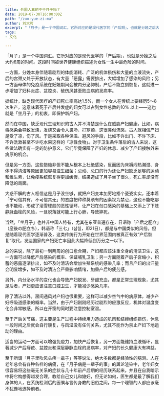 ```yaml
---
title: 外国人真的不坐月子吗？
date: 2019-07-30T16:00:00Z
path: "/zuo-yue-zi-ma"
author: 刘大可
excerpt: "「月子」是一个中国词汇。它所对应的是现代医学的「产后期」，也就是分娩之后大约6周的时间。这段时间被世界健康组织描述为女性一生中最危险的时间。"
tags:
- 文化

---
```

「月子」是一个中国词汇。它所对应的是现代医学的「产后期」，也就是分娩之后大约6周的时间。这段时间被世界健康组织描述为女性一生中最危险的时间。  
  
一方面，分娩本身伴随着剧烈的体能消耗、广泛的机体损伤和大量的血液流失，产后的宫颈又处于开放状态，有大量「恶露」需要排出，大幅增加了感染的风险；另一方面母体的免疫系统在妊娠期间会被内分泌抑制，产后不能立刻恢复，这就进一步增加了妇科炎症、盆腔炎、破伤风甚至败血病的发病率。  
  
据统计，缺乏现代医疗的产妇死亡率高达1.5%，而一个女人在传统上要经历5～8次生产，这意味着死于产后并发症的妇女可以占到女性总数的10% 以上——这也就是「坐月子」的初衷，即保护新产妇。  
  
然而在中国，缺乏现代生理知识的古人并不清楚是什么在威胁产妇健康。比如，病毒感染会导致发烧，发烧又会令人畏冷、打寒颤，这很类似流感，古人就相信产妇是受了凉，伤了风。于是采取各种保温、避风的手段，比如不许出门、不许下床、不许洗漱甚至不许吃水果这样的「凉性食物」。对于卫生条件落后的古人来说，这些做法确实有一定的防护意义，它们毕竟保障了产妇的休息、减少了产妇接触外来病原的机会。  
  
但是另一方面，这些措施非但不能从根本上杜绝感染，反而因为床褥闷热潮湿、身体不得清洁等原因更加容易滋生细菌；忌动、忌口的行为还让产妇缺乏足够的运动和维生素，让免疫系统恢复得更加缓慢，结果造成了月子坐了很久，死亡率却没有降低的局面。  
  
大惑不解的古人相信这是月子没坐够，就把产妇变本加厉地捂个瓷瓷实实，还本着「宁可信其有，不可信其无」的态度把种种莫须有的因素视为禁忌，这也不能吃那也不能动，形成了滚雪球般的恶性循环，让产妇在创口感染的基础上又添上了下肢静脉血栓的风险，一旦脱落就可能上行心肺，导致猝死。  
  
当然，「坐月子」也并非中国人特有，尤其在东亚普遍存在，日语称「产后之肥立」（産後の肥立ち），韩语称「三七」（삼칠，即21日），都是与中国类似的风俗。但是随着现代医学逐渐普及，这类传统行为开始在世界范围内被真正有效“产后恢复”取代，发达国家的产妇死亡率因此大幅降低到万分之一以下。  
  
总的来说，除了最初一到两周的创口愈合期，产妇都应该注重全身的清洁卫生，这一方面可以降低产后感染的概率、保证哺乳卫生；另一方面随着产后子宫缩小，积蓄的恶露逐渐排出，如不及时清洁会增加生殖系统的感染几率；而且产妇的出汗量会明显增多，如不及时清洁会严重影响情绪，加重产后的疲劳感。  
  
另外，内分泌水平的变化也会导致产妇脱发、牙龈充血，都是正常生理现象，尤其是后者，产妇更应该注意口腔卫生，才能减少感染几率。  
  
除了清洁以外，房间通风对产妇也很重要，这样可以减少空气中的病原体，减少产妇呼吸道感染的概率。当然，由于产妇刚刚经历过剧烈的应激反应，机体对温度变化会非常敏感，所以在开窗的同时要注意控制室温。  
  
至于产后关节痛，这主要是生产过程中持续用力造成的肌肉和结缔组织损伤，休息一段时间之后就会自行康复，与风湿没有任何关系，尤其不能作为禁止产妇下地运动的理由。  
  
适当的运动一方面可以增强免疫力，加快产后恢复，另一方面能维持血液循环，显著减少产后痔疮、盆腔炎和深层静脉血栓的发病率，对产妇的长久健康大有裨益。  
  
至于所谓「月子里吹风头疼一辈子」等等说法，绝大多数都是经验性的臆测。人在老年总会有各种各样的病痛，在「月子病是一辈子的事」的舆论渲染中，老年妇女很容易将这些毫无关系的症状与几十年前产后期的经历联系起来，并且在自我暗示中将它构想得越发合理，教给自己女儿和媳妇，但无论如何，医生都是最了解我们身体的人，在系统检测后的医嘱与言传身教的旧俗之间，每一个理智的人都应该毫不犹豫地选择前者。